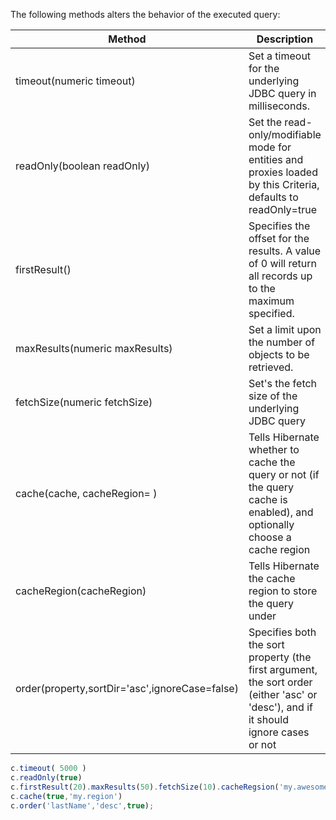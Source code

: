 The following methods alters the behavior of the executed query:

| Method | Description | Example |
| --- | --- | --- |
| timeout(numeric timeout) | Set a timeout for the underlying JDBC query in milliseconds. | *timeout( 5000 )* |
| readOnly(boolean readOnly) | Set the read-only/modifiable mode for entities and proxies loaded by this Criteria, defaults to readOnly=true | *readOnly(true)* |
| firstResult() | Specifies the offset for the results. A value of 0 will return all records up to the maximum specified. | *firstResult(11)* |
| maxResults(numeric maxResults) | Set a limit upon the number of objects to be retrieved. | *maxResults(25)* |
| fetchSize(numeric fetchSize) | Set's the fetch size of the underlying JDBC query | *fetchSize(50)* |
| cache(cache, cacheRegion= ) | Tells Hibernate whether to cache the query or not (if the query cache is enabled), and optionally choose a cache region | *cache(true), cache(true,'my.cache')* |
| cacheRegion(cacheRegion) | Tells Hibernate the cache region to store the query under | cacheRegion('my.cool.cache') |
| order(property,sortDir='asc',ignoreCase=false) | Specifies both the sort property (the first argument, the sort order (either 'asc' or 'desc'), and if it should ignore cases or not | *order('lastName','asc',false)* |

```javascript
c.timeout( 5000 )
c.readOnly(true)
c.firstResult(20).maxResults(50).fetchSize(10).cacheRegsion('my.awesome.region')
c.cache(true,'my.region')
c.order('lastName','desc',true);   
```